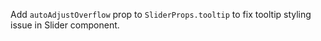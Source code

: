 Add `autoAdjustOverflow` prop to `SliderProps.tooltip` to fix tooltip styling issue in Slider component.
